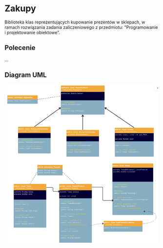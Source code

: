 # Zakupy
Biblioteka klas reprezentujących kupowanie prezentów w sklepach, w ramach rozwiązania zadania zaliczeniowego z przedmiotu: "Programowanie i projektowanie obiektowe".

## Polecenie
...

## Diagram UML
![Diagram UML](diagram-uml.png)
